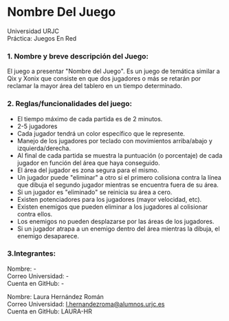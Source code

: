 # Nombre Del Juego
Universidad URJC  
Práctica: Juegos En Red

### 1. Nombre y breve descripción del Juego:
El juego a presentar "Nombre del Juego". Es un juego de temática similar a Qix y Xonix que consiste en que dos jugadores o más se retarán por reclamar la mayor área del tablero en un tiempo determinado.

### 2. Reglas/funcionalidades del juego:
  * El tiempo máximo de cada partida es de 2 minutos.
  * 2-5 jugadores
  * Cada jugador tendrá un color específico que le represente.
  * Manejo de los jugadores por teclado con movimientos arriba/abajo y izquierda/derecha.
  * Al final de cada partida se muestra la puntuación (o porcentaje) de cada jugador en función del área que haya conseguido.
  * El área del jugador es zona segura para el mismo.
  * Un jugador puede "eliminar" a otro si el primero colisiona contra la línea que dibuja el segundo jugador mientras se encuentra fuera de su área.
  * Si un jugador es "eliminado" se reinicia su área a cero.
  * Existen potenciadores para los jugadores (mayor velocidad, etc).
  * Existen enemigos que pueden eliminar a los jugadores al colisionar contra ellos.
  * Los enemigos no pueden desplazarse por las áreas de los jugadores.
  * Si un jugador atrapa a un enemigo dentro del área mientras la dibuja, el enemigo desaparece.

### 3.Integrantes:
Nombre: -  
Correo Universidad: -  
Cuenta en GitHub: -  

Nombre: Laura Hernández Román  
Correo Universidad: l.hernandezroma@alumnos.urjc.es  
Cuenta en GitHub: LAURA-HR  

